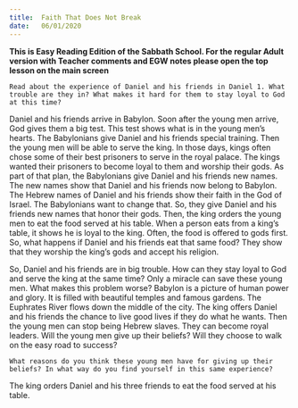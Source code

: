 ```yaml
---
title:  Faith That Does Not Break
date:   06/01/2020
---
```


 **This is Easy Reading Edition of the Sabbath School. For the regular Adult version with Teacher comments and EGW notes please open the top lesson on the main screen** 

`Read about the experience of Daniel and his friends in Daniel 1. What trouble are they in? What makes it hard for them to stay loyal to God at this time?`

Daniel and his friends arrive in Babylon. Soon after the young men arrive, God gives them a big test. This test shows what is in the young men’s hearts. The Babylonians give Daniel and his friends special training. Then the young men will be able to serve the king. In those days, kings often chose some of their best prisoners to serve in the royal palace. The kings wanted their prisoners to become loyal to them and worship their gods. As part of that plan, the Babylonians give Daniel and his friends new names. The new names show that Daniel and his friends now belong to Babylon. The Hebrew names of Daniel and his friends show their faith in the God of Israel. The Babylonians want to change that. So, they give Daniel and his friends new names that honor their gods. Then, the king orders the young men to eat the food served at his table. When a person eats from a king’s table, it shows he is loyal to the king. Often, the food is offered to gods first. So, what happens if Daniel and his friends eat that same food? They show that they worship the king’s gods and accept his religion.

So, Daniel and his friends are in big trouble. How can they stay loyal to God and serve the king at the same time? Only a miracle can save these young men. What makes this problem worse? Babylon is a picture of human power and glory. It is filled with beautiful temples and famous gardens. The Euphrates River flows down the middle of the city. The king offers Daniel and his friends the chance to live good lives if they do what he wants. Then the young men can stop being Hebrew slaves. They can become royal leaders. Will the young men give up their beliefs? Will they choose to walk on the easy road to success?

`What reasons do you think these young men have for giving up their beliefs? In what way do you find yourself in this same experience?`

The king orders Daniel and his three friends to eat the food served at his table.